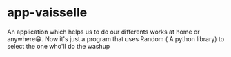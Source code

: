 # app-vaisselle
An application which helps us to do our differents works at home or anywhere😁.
Now it's just a program that uses Random ( A python library) to select the one who'll do the washup